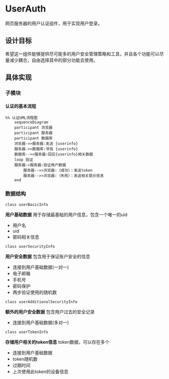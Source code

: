 # UserAuth

网页服务器的用户认证组件，用于实现用户登录。

## 设计目标

希望这一组件能够提供尽可能多的用户安全管理策略和工具，并且各个功能可以尽量减少耦合，自由选择其中的部分功能去使用。

## 具体实现

### 子模块

#### 认证的基本流程

```mermaid
%% 认证UML流程图
    sequenceDiagram
    participant 浏览器
    participant 服务器
    participant 数据库
    浏览器->>服务器:发送 {userinfo}
    服务器->>数据库:寻找 {userinfo}
    数据库-->>服务器:回应{userinfo}相关数据
    loop 验证
    服务器->服务器:验证用户数据
        服务器-->>浏览器:（成功）：发送token
        服务器-->>浏览器:（失败）：发送相关提示信息
    end
```

### 数据结构

`class userBasicInfo`

**用户基础数据**
用于存储最基础的用户信息，包含一个唯一的uid

* 用户名
* uid
* 密码相关信息

`class userSecurityInfo`

**用户安全数据**
包含用于保证账户安全的信息

* 连接到用户基础数据(一对一)
* 电子邮箱
* 手机号
* 密码保护
* 两步验证使用的随机数

`class userAdditionalSecurityInfo`

**额外的用户安全数据**
包含用户过去的安全记录

* 连接到用户基础数据(多对一)

`class userTokenInfo`

**存储用户相关的token信息**
token数据，可以存在多个

* 连接到用户基础数据
* token随机数
* 过期时间
* 上次使用此token的设备信息
